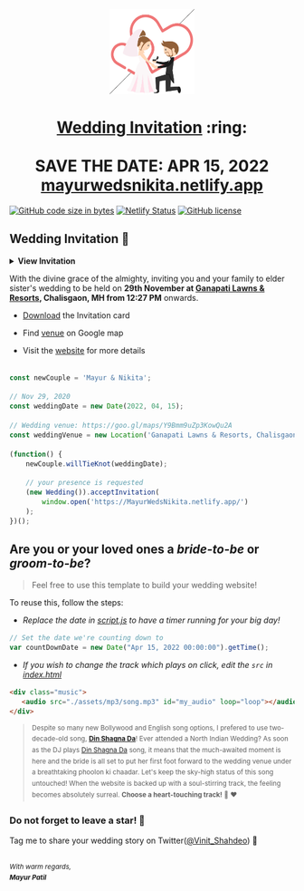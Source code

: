
<p align="center"><a href="https://mayurwedsnikita.netlify.app/"><img src="./assets/wedding.gif" width="150px" height="150px"/></a></p>
<h1 align="center"><a href="https://mayurwedsnikita.netlify.app/">Wedding Invitation</a> :ring: <br> <br> SAVE THE DATE: APR 15, 2022 <br> <a href="https://mayurwedsnikita.netlify.app/">mayurwedsnikita.netlify.app</a></h1>

[![GitHub code size in bytes](https://img.shields.io/github/languages/code-size/vinitshahdeo/Wedding-Invitation?logo=github)](https://mayurwedsnikita.netlify.app/) [![Netlify Status](https://api.netlify.com/api/v1/badges/e945f101-f434-45e6-8c33-df855c6b2082/deploy-status)](https://app.netlify.com/sites/mayurwedsnikita/deploys) [![GitHub license](https://img.shields.io/github/license/vinitshahdeo/Wedding-Invitation?logo=github)](https://github.com/vinitshahdeo/Wedding-Invitation)

## Wedding Invitation :ring:

<details>
  <summary><strong>View Invitation</strong></summary>
  <a href="https://mayurwedsnikita.netlify.app/"><img src="./assets/img/invitation.jpeg" /></a>
</details>

With the divine grace of the almighty,
inviting you and your family to elder sister's wedding to be held on **29th November at [Ganapati Lawns  & Resorts](https://goo.gl/maps/Y9Bmm9uZp3KowQu2A), Chalisgaon, MH from 12:27 PM** onwards.

- [Download](https://github.com/vinitshahdeo/vinitshahdeo/raw/master/docs/Sonali%20%26%20Gagan.pdf) the Invitation card

- Find [venue](https://goo.gl/maps/Y9Bmm9uZp3KowQu2A) on Google map

- Visit the [website](https://mayurwedsnikita.netlify.app/) for more details

```js

const newCouple = 'Mayur & Nikita';

// Nov 29, 2020
const weddingDate = new Date(2022, 04, 15);

// Wedding venue: https://goo.gl/maps/Y9Bmm9uZp3KowQu2A
const weddingVenue = new Location('Ganapati Lawns & Resorts, Chalisgaon');

(function() {
    newCouple.willTieKnot(weddingDate);

    // your presence is requested
    (new Wedding()).acceptInvitation(
        window.open('https://MayurWedsNikita.netlify.app/')
    );
})();


```

## Are you or your loved ones a *bride-to-be* or *groom-to-be*? 
> Feel free to use this template to build your wedding website!

To reuse this, follow the steps:

- *Replace the date in [script.js](https://github.com/vinitshahdeo/Wedding-Invitation/blob/master/js/script.js#L29) to have a timer running for your big day!*

```js
// Set the date we're counting down to
var countDownDate = new Date("Apr 15, 2022 00:00:00").getTime();
```

- *If you wish to change the track which plays on click, edit the `src` in [index.html](https://github.com/vinitshahdeo/Wedding-Invitation/blob/760c4aa437115fc365f5cb86a4b428b0e292b5ba/index.html#L69)*

```html
<div class="music">
   <audio src="./assets/mp3/song.mp3" id="my_audio" loop="loop"></audio> 
</div>
```

> <sup>Despite so many new Bollywood and English song options, I prefered to use two-decade-old song, **[Din Shagna Da](https://youtu.be/X0MDALpV29s)**! Ever attended a North Indian Wedding? As soon as the DJ plays [Din Shagna Da](https://youtu.be/Mj4eK5YViCs) song, it means that the much-awaited moment is here and the bride is all set to put her first foot forward to the wedding venue under a breathtaking phoolon ki chaadar. Let's keep the sky-high status of this song untouched! When the website is backed up with a soul-stirring track, the feeling becomes absolutely surreal. **Choose a heart-touching track!** :musical_note: :heart: </sup>


### Do not forget to leave a star! :hugs:

Tag me to share your wedding story on Twitter([@Vinit_Shahdeo](https://twitter.com/Vinit_Shahdeo)) :yellow_heart:

<br><sup><i>With warm regards,<br>
**Mayur Patil**<i></sup><br>

